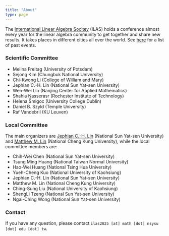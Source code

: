 ```yaml
---
title: "About"
type: page
---
```


The [International Linear Algebra Socitey](https://ilasic.org/) (ILAS)
holds a conference almost every year for the linear algebra community
to get together and share new results.  It takes places in different
cities all over the world.  See
[here](https://ilasic.org/conferences/) for a list of past events.


### Scientific Committee

- Melina Freitag (University of Potsdam)
- Sejong Kim (Chungbuk National University)
- Chi-Kwong Li (College of William and Mary)
- Jephian C.-H. Lin (National Sun Yat-sen University)
- Wen-Wei Lin (Nanjing Center for Applied Mathematics)
- Shahla Nasserasr (Rochester Institute of Technology)
- Helena Šmigoc (University College Dublin)
- Daniel B. Szyld (Temple University)
- Raf Vandebril (KU Leuven)


### Local Committee

The main organizers are [Jephian
C.-H. Lin](https://jephianlin.github.io/) (National Sun Yat-sen
University) and [Matthew
M. Lin](https://sites.google.com/view/mattmlin/home) (National Cheng
Kung University), while the local committee members are:

- Chih-Wei Chen (National Sun Yat-sen University)
- Tsung Ming Huang (National Taiwan Normal University)
- Hao-Wei Huang (National Tsing Hua University)
- Yueh-Cheng Kuo (National University of Kaohsiung)
- Jephian C.-H. Lin (National Sun Yat-sen University)
- Matthew M. Lin (National Cheng Kung University)
- Ching-Sung Liu (National University of Kaohsiung)
- ShengLi Tzeng (National Sun Yat-sen University)
- Ngai-Ching Wong (National Sun Yat-sen University)

### Contact

If you have any question, please contact `ilas2025 [at] math [dot]
nsysu [dot] edu [dot] tw`.
